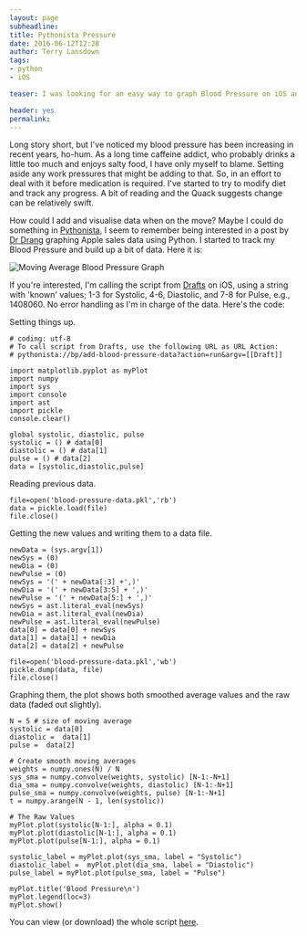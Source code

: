 ```yaml
---
layout: page
subheadline:
title: Pythonista Pressure
date: 2016-06-12T12:28
author: Terry Lansdown
tags:
- python
- iOS

teaser: I was looking for an easy way to graph Blood Pressure on iOS and…

header: yes
permalink:
---
```


Long story short, but I've noticed my blood pressure has been increasing in recent years, ho-hum. As a long time caffeine addict, who probably drinks a little too much and enjoys salty food, I have only myself to blame. Setting aside any work pressures that might be adding to that. So, in an effort to deal with it before medication is required. I've started to try to modify diet and track any progress. A bit of reading and the Quack suggests change can be relatively swift.

How could I add and visualise data when on the move? Maybe I could do something in [Pythonista][1], I seem to remember being interested in a post by [Dr Drang][2] graphing Apple sales data using Python. I started to track my Blood Pressure and build up a bit of data. Here it is:

![Moving Average Blood Pressure  Graph][3]

If you're interested, I'm calling the script from [Drafts][4] on iOS, using a string with 'known' values; 1-3 for Systolic, 4-6, Diastolic, and 7-8 for Pulse, e.g., 1408060. No error handling as I'm in charge of the data. Here's the code:

Setting things up.

```
# coding: utf-8
# To call script from Drafts, use the following URL as URL Action:
# pythonista://bp/add-blood-pressure-data?action=run&argv=[[Draft]]

import matplotlib.pyplot as myPlot
import numpy
import sys
import console
import ast
import pickle
console.clear()

global systolic, diastolic, pulse
systolic = () # data[0]
diastolic = () # data[1]
pulse = () # data[2]
data = [systolic,diastolic,pulse]
```
Reading previous data.

```
file=open('blood-pressure-data.pkl','rb')
data = pickle.load(file)
file.close()
```
Getting the new values and writing them to a data file.

```
newData = (sys.argv[1])
newSys = (0)
newDia = (0)
newPulse = (0)	
newSys = '(' + newData[:3] +',)'
newDia = '(' + newData[3:5] + ',)'
newPulse = '(' + newData[5:] + ',)'
newSys = ast.literal_eval(newSys)
newDia = ast.literal_eval(newDia)
newPulse = ast.literal_eval(newPulse)
data[0] = data[0] + newSys
data[1] = data[1] + newDia
data[2] = data[2] + newPulse

file=open('blood-pressure-data.pkl','wb')
pickle.dump(data, file)
file.close()
```

Graphing them, the plot shows both smoothed average values and the raw data (faded out slightly).

```
N = 5 # size of moving average
systolic = data[0]
diastolic =  data[1]
pulse =  data[2]

# Create smooth moving averages
weights = numpy.ones(N) / N
sys_sma = numpy.convolve(weights, systolic) [N-1:-N+1]
dia_sma = numpy.convolve(weights, diastolic) [N-1:-N+1]
pulse_sma = numpy.convolve(weights, pulse) [N-1:-N+1]
t = numpy.arange(N - 1, len(systolic))

# The Raw Values
myPlot.plot(systolic[N-1:], alpha = 0.1)
myPlot.plot(diastolic[N-1:], alpha = 0.1)
myPlot.plot(pulse[N-1:], alpha = 0.1)

systolic_label = myPlot.plot(sys_sma, label = "Systolic")
diastolic_label =  myPlot.plot(dia_sma, label = "Diastolic")
pulse_label = myPlot.plot(pulse_sma, label = "Pulse")

myPlot.title('Blood Pressure\n')
myPlot.legend(loc=3)
myPlot.show()
```

You can view (or download) the whole script [here][5].

[1]: http://omz-software.com/pythonista/
[2]: http://leancrew.com/all-this/2015/04/moving-averages-and-the-ipad
[3]: https://dl.dropboxusercontent.com/u/317465/assets/2016/bp.jpg
[4]: http://agiletortoise.com/drafts/index.html
[5]: https://dl.dropboxusercontent.com/u/317465/assets/2016/add-blood-pressure-data.py